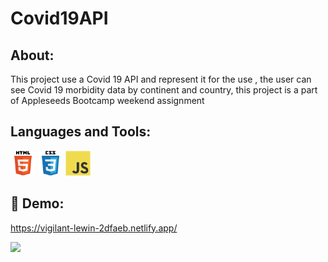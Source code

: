 # Covid19API

## About:

This project use a Covid 19 API and represent it for the use , the user can see Covid 19 morbidity data by continent and country, this project is a part of Appleseeds Bootcamp weekend assignment

 ## Languages and Tools:
<p align="left">
 <img src="https://raw.githubusercontent.com/devicons/devicon/master/icons/html5/html5-original-wordmark.svg" alt="html5" width="40" height="40"/> 
 <img src="https://raw.githubusercontent.com/devicons/devicon/master/icons/css3/css3-original-wordmark.svg" alt="css3" width="40" height="40"/>
 <img src="https://raw.githubusercontent.com/devicons/devicon/master/icons/javascript/javascript-original.svg" alt="javascript" width="40" height="40"/>
 </p>
 
 
 ## 🚀 Demo:

https://vigilant-lewin-2dfaeb.netlify.app/

<a href="https://vigilant-lewin-2dfaeb.netlify.app/" target="_blank">
  <img src="assets/img/covid 19 statistics.pngg">
</a>
